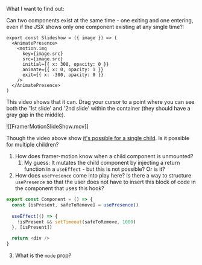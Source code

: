 What I want to find out:

Can two components exist at the same time - one exiting and one entering, even if the JSX shows only one component existing at any single time?:
```tsx
export const Slideshow = ({ image }) => (
  <AnimatePresence>
    <motion.img
      key={image.src}
      src={image.src}
      initial={{ x: 300, opacity: 0 }}
      animate={{ x: 0, opacity: 1 }}
      exit={{ x: -300, opacity: 0 }}
    />
  </AnimatePresence>
)
```

This video shows that it can. Drag your cursor to a point where you can see both the '1st slide' and '2nd slide' within the container (they should have a gray gap in the middle).

![[FramerMotionSlideShow.mov]]

Though the video above show [it's possible for a single child](https://www.framer.com/motion/animate-presence/##exit-animations). Is it possible for multiple children?

1. How does framer-motion know when a child component is unmounted?
	1. My guess: It mutates the child component by injecting a return function in a `useEffect` - but this is not possible? Or is it?
2. How does `usePresence` come into play here? Is there a way to structure `usePresence` so that the user does not have to insert this block of code in the component that uses this hook?
```ts
export const Component = () => {
  const [isPresent, safeToRemove] = usePresence()
  
  useEffect(() => {
    !isPresent && setTimeout(safeToRemove, 1000)
  }, [isPresent])

  return <div />
}
```
3. What is the `mode` prop?